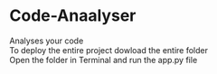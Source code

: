 # Code-Anaalyser
Analyses your code <br>
To deploy the entire project dowload the entire folder<br>
Open the folder in Terminal and run the app.py file 
